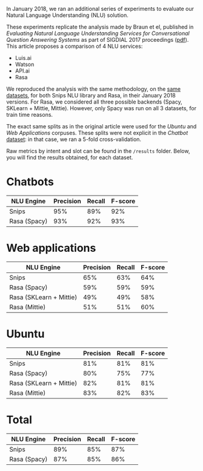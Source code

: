 In January 2018, we ran an additional series of experiments to  evaluate our Natural Language Understanding (NLU) solution.

These experiments replicate the analysis made by Braun et el, published in _Evaluating Natural Language Understanding Services for Conversational Question Answering Systems_ as part of SIGDIAL 2017 proceedings ([pdf](http://www.sigdial.org/workshops/conference18/proceedings/pdf/SIGDIAL22.pdf)). This article proposes a comparison of 4 NLU services:

- Luis.ai
- Watson
- API.ai
- Rasa

We reproduced the analysis with the same methodology, on the [same datasets](https://github.com/sebischair/NLU-Evaluation-Corpora), for both Snips NLU library and Rasa, in their January 2018 versions. For Rasa, we considered all three possible backends (Spacy, SKLearn + Mittie, Mittie). However, only Spacy was run on all 3 datasets, for train time reasons.

The exact same splits as in the original article were used for the _Ubuntu_ and _Web Applications_ corpuses. These splits were not explicit in the _Chatbot_ [dataset](https://github.com/sebischair/NLU-Evaluation-Corpora): in that case, we ran a 5-fold cross-validation.

Raw metrics by intent and slot can be found in the `/results` folder. Below, you will find the results obtained, for each dataset.


Chatbots
========

| NLU Engine              | Precision | Recall | F-score |
| ----------------------- | --------- | ------ | ------- |
| Snips                   | 95%       | 89%    | 92%     |
| Rasa (Spacy)            | 93%       | 92%    | 93%     |

Web applications
================

| NLU Engine              | Precision | Recall | F-score |
| ----------------------- | --------- | ------ | ------- |
| Snips                   | 65%       | 63%    | 64%     |
| Rasa (Spacy)            | 59%       | 59%    | 59%     |
| Rasa (SKLearn + Mittie) | 49%       | 49%    | 58%     |
| Rasa (Mittie)           | 51%       | 51%    | 60%     |

Ubuntu
======

| NLU Engine              | Precision | Recall | F-score |
| ----------------------- | --------- | ------ | ------- |
| Snips                   | 81%       | 81%    | 81%     |
| Rasa (Spacy)            | 80%       | 75%    | 77%     |
| Rasa (SKLearn + Mittie) | 82%       | 81%    | 81%     |
| Rasa (Mittie)           | 83%       | 82%    | 83%     |

Total
======

| NLU Engine              | Precision | Recall | F-score |
| ----------------------- | --------- | ------ | ------- |
| Snips                   | 89%       | 85%    | 87%     |
| Rasa (Spacy)            | 87%       | 85%    | 86%     |